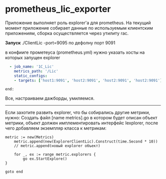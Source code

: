 # prometheus_lic_exporter

Приложение выполняет роль explorer'а для prometheus. На текущий момент приложение собирает данные по используемым клиентским приложениям, сборка осуществляется через утилиту rac.

**Запуск** 
./ClientLic -port=9095
по дефолну порт 9091

в конфииге прометеуса (prometheus.yml) нужно указать хосты на которых запущен explorer
```yaml
  - job_name: '1C_Lic'
    metrics_path: '/Lic' 
    static_configs:
    - targets: ['host1:9091', 'host2:9091', 'host2:9091', 'host2:9091']
```
```golang
end:
```
Все, настраиваем дажборды, умиляемся. 

------------



Если захотите развить explorer, что бы собирались другие метрики, нужно:
Создать файл [name metrics].go в котором будет описан объект метрики, объект должен имплементировать интерфейс Iexplorer, после чего добавляем экземпляр класса к метрикам:
```golang
metric := new(Metrics)
	metric.append(new(ExplorerClientLic).Construct(time.Second * 10))
	// metric.append(новый explorer объект) 
	
	for _, ex := range metric.explorers {
		go ex.StartExplore()
}
```
```golang
goto end
```
